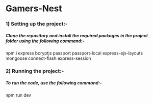 # Gamers-Nest

### 1) Setting up the project:-

##### Clone the repository and install the required packages in the project folder using the following command:-

npm i express bcryptjs passport passport-local express-ejs-layouts mongoose connect-flash express-session



### 2) Running the project:-

##### To run the code, use the following command:-

npm run dev
